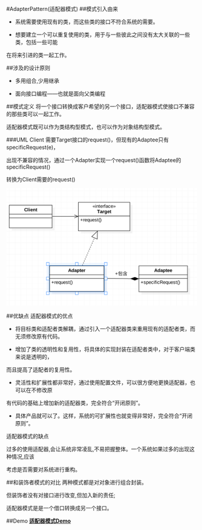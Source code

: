 #AdapterPattern(适配器模式)
##模式引入由来
- 系统需要使用现有的类，而这些类的接口不符合系统的需要。

- 想要建立一个可以重复使用的类，用于与一些彼此之间没有太大关联的一些类，包括一些可能

在将来引进的类一起工作。

##涉及的设计原则
- 多用组合,少用继承

- 面向接口编程——也就是面向父类编程

##模式定义
将一个接口转换成客户希望的另一个接口，适配器模式使接口不兼容的那些类可以一起工作。

适配器模式既可以作为类结构型模式，也可以作为对象结构型模式。

###UML
Client 需要Target接口的request()，但现有的Adaptee只有specificRequest(e)，

出现不兼容的情况，通过一个Adapter实现一个request()函数将Adaptee的specificRequest()

转换为Client需要的request()

![image](https://github.com/SilenceDut/DesignPatterns/blob/master/pictures/AdapterUML/adapter_uml.png)

##优缺点
适配器模式的优点
- 将目标类和适配者类解耦，通过引入一个适配器类来重用现有的适配者类，而无须修改原有代码。

- 增加了类的透明性和复用性，将具体的实现封装在适配者类中，对于客户端类来说是透明的，

而且提高了适配者的复用性。

- 灵活性和扩展性都非常好，通过使用配置文件，可以很方便地更换适配器，也可以在不修改原

有代码的基础上增加新的适配器类，完全符合“开闭原则”。

- 具体产品就可以了。这样，系统的可扩展性也就变得非常好，完全符合“开闭原则”。

适配器模式的缺点

过多的使用适配器,会让系统非常凌乱,不易把握整体。一个系统如果过多的出现这种情况,应该

考虑是否需要对系统进行重构。

##和装饰者模式的对比
两种模式都是对对象进行组合封装。

但装饰者没有对接口进行改变,但加入新的责任;

适配器模式是是一个借口转换成另一个接口。

##Demo
[**适配器模式Demo**](https://github.com/SilenceDut/DesignPatterns/blob/master/src/com/silencedut/structural_patterns/adapter)
